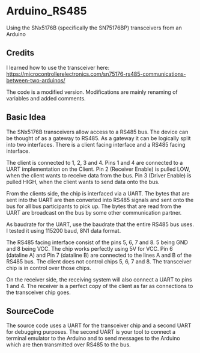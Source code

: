 # Arduino_RS485
Using the SNx5176B (specifically the SN75176BP) transceivers from an Arduino

## Credits
I learned how to use the transceiver here: https://microcontrollerelectronics.com/sn75176-rs485-communications-between-two-arduinos/

The code is a modified version. Modifications are mainly renaming of variables and added comments.

## Basic Idea
The SNx5176B transceivers allow access to a RS485 bus. The device can be thought of as a gateway to RS485. As a gateway it can be logically split into two interfaces. There is a client facing interface and a RS485 facing interface.

The client is connected to 1, 2, 3 and 4. Pins 1 and 4 are connected to a UART implementation on the Client. Pin 2 (Receiver Enable) is pulled LOW, when the client wants to receive data from the bus. Pin 3 (Driver Enable) is pulled HIGH, when the client wants to send data onto the bus.

From the clients side, the chip is interfaced via a UART. The bytes that are sent into the UART are then converted into RS485 signals and sent onto the bus for all bus participants to pick up. The bytes that are read from the UART are broadcast on the bus by some other communication partner.

As baudrate for the UART, use the baudrate that the entire RS485 bus uses. I tested it using 115200 baud, 8N1 data format.

The RS485 facing interface consist of the pins 5, 6, 7 and 8. 5 being GND and 8 being VCC. The chip works perfectly using 5V for VCC. Pin 6 (dataline A) and Pin 7 (dataline B) are connected to the lines A and B of the RS485 bus. The client does not control chips 5, 6, 7 and 8. The transceiver chip is in control over those chips.

On the receiver side, the receiving system will also connect a UART to pins 1 and 4. The receiver is a perfect copy of the client as far as connections to the transceiver chip goes.

## SourceCode
The source code uses a UART for the transceiver chip and a second UART for debugging purposes. The second UART is your tool to connect a terminal emulator to the Arduino and to send messages to the Arduino which are then transmitted over RS485 to the bus.
